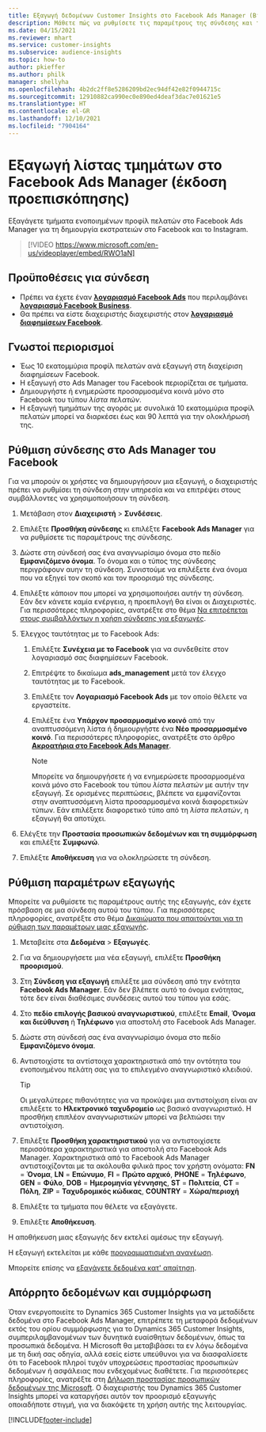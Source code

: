 ```yaml
---
title: Εξαγωγή δεδομένων Customer Insights στο Facebook Ads Manager (Βίντεο)
description: Μάθετε πώς να ρυθμίσετε τις παραμέτρους της σύνδεσης και της εξαγωγής στο Facebook Ads Manager.
ms.date: 04/15/2021
ms.reviewer: mhart
ms.service: customer-insights
ms.subservice: audience-insights
ms.topic: how-to
author: pkieffer
ms.author: philk
manager: shellyha
ms.openlocfilehash: 4b2dc2ff8e5286209bd2ec94df42e82f0944715c
ms.sourcegitcommit: 12910882ca990ec0e890ed4deaf3dac7e01621e5
ms.translationtype: HT
ms.contentlocale: el-GR
ms.lasthandoff: 12/10/2021
ms.locfileid: "7904164"
---
```

# <a name="export-segments-list-to-facebook-ads-manager-preview"></a>Εξαγωγή λίστας τμημάτων στο Facebook Ads Manager (έκδοση προεπισκόπησης)

Εξαγάγετε τμήματα ενοποιημένων προφίλ πελατών στο Facebook Ads Manager για τη δημιουργία εκστρατειών στο Facebook και το Instagram.

> [!VIDEO https://www.microsoft.com/en-us/videoplayer/embed/RWO1aN]

## <a name="prerequisites-for-connection"></a>Προϋποθέσεις για σύνδεση

- Πρέπει να έχετε έναν [**λογαριασμό Facebook Ads**](https://www.facebook.com/business/learn/lessons/step-by-step-ads-manager-account) που περιλαμβάνει [**λογαριασμό Facebook Business**](https://business.facebook.com/).
- Θα πρέπει να είστε διαχειριστής διαχειριστής στον [**λογαριασμό διαφημίσεων Facebook**](https://www.facebook.com/business/learn/lessons/step-by-step-ads-manager-account).

## <a name="known-limitations"></a>Γνωστοί περιορισμοί

- Έως 10 εκατομμύρια προφίλ πελατών ανά εξαγωγή στη διαχείριση διαφημίσεων Facebook.
- Η εξαγωγή στο Ads Manager του Facebook περιορίζεται σε τμήματα.
- Δημιουργήστε ή ενημερώστε προσαρμοσμένα κοινά μόνο στο Facebook του τύπου *λίστα πελατών*.
- Η εξαγωγή τμημάτων της αγοράς με συνολικά 10 εκατομμύρια προφίλ πελατών μπορεί να διαρκέσει έως και 90 λεπτά για την ολοκλήρωσή της.

## <a name="set-up-connection-to-facebook-ads-manager"></a>Ρύθμιση σύνδεσης στο Ads Manager του Facebook

Για να μπορούν οι χρήστες να δημιουργήσουν μια εξαγωγή, ο διαχειριστής πρέπει να ρυθμίσει τη σύνδεση στην υπηρεσία και να επιτρέψει στους συμβάλλοντες να χρησιμοποιήσουν τη σύνδεση.

1. Μετάβαση στον **Διαχειριστή** > **Συνδέσεις**.

1. Επιλέξτε **Προσθήκη σύνδεσης** κι επιλέξτε **Facebook Ads Manager** για να ρυθμίσετε τις παραμέτρους της σύνδεσης.

1. Δώστε στη σύνδεσή σας ένα αναγνωρίσιμο όνομα στο πεδίο **Εμφανιζόμενο όνομα**. Το όνομα και ο τύπος της σύνδεσης περιγράφουν αυην τη σύνδεση. Συνιστούμε να επιλέξετε ένα όνομα που να εξηγεί τον σκοπό και τον προορισμό της σύνδεσης.

1. Επιλέξτε κάποιον που μπορεί να χρησιμοποιήσει αυτήν τη σύνδεση. Εάν δεν κάνετε καμία ενέργεια, η προεπιλογή θα είναι οι Διαχειριστές. Για περισσότερες πληροφορίες, ανατρέξτε στο θέμα [Να επιτρέπεται στους συμβαλλόντων η χρήση σύνδεσης για εξαγωγές](connections.md#allow-contributors-to-use-a-connection-for-exports).

1. Έλεγχος ταυτότητας με το Facebook Ads: 

   1. Επιλέξτε **Συνέχεια με το Facebook** για να συνδεθείτε στον λογαριασμό σας διαφημίσεων Facebook.

   1. Επιτρέψτε το δικαίωμα **ads_management** μετά τον έλεγχο ταυτότητας με το Facebook.

   1. Επιλέξτε τον **Λογαριασμό Facebook Ads** με τον οποίο θέλετε να εργαστείτε.

   1. Επιλέξτε ένα **Υπάρχον προσαρμοσμένο κοινό** από την αναπτυσσόμενη λίστα ή δημιουργήστε ένα **Νέο προσαρμοσμένο κοινό**. Για περισσότερες πληροφορίες, ανατρέξτε στο άρθρο [**Ακροατήρια στο Facebook Ads Manager**](https://www.facebook.com/business/help/744354708981227?id=2469097953376494).
      > [!NOTE]
      > Μπορείτε να δημιουργήσετε ή να ενημερώσετε προσαρμοσμένα κοινά μόνο στο Facebook του τύπου *λίστα πελατών* με αυτήν την εξαγωγή. Σε ορισμένες περιπτώσεις, βλέπετε να εμφανίζονται στην αναπτυσσόμενη λίστα προσαρμοσμένα κοινά διαφορετικών τύπων. Εάν επιλέξετε διαφορετικό τύπο από τη *λίστα πελατών*, η εξαγωγή θα αποτύχει. 

1. Ελέγξτε την **Προστασία προσωπικών δεδομένων και τη συμμόρφωση** και επιλέξτε **Συμφωνώ**.

1. Επιλέξτε **Αποθήκευση** για να ολοκληρώσετε τη σύνδεση.

## <a name="configure-an-export"></a>Ρύθμιση παραμέτρων εξαγωγής

Μπορείτε να ρυθμίσετε τις παραμέτρους αυτής της εξαγωγής, εάν έχετε πρόσβαση σε μια σύνδεση αυτού του τύπου. Για περισσότερες πληροφορίες, ανατρέξτε στο θέμα [Δικαιώματα που απαιτούνται για τη ρύθμιση των παραμέτρων μιας εξαγωγής](export-destinations.md#set-up-a-new-export).

1. Μεταβείτε στα **Δεδομένα** > **Εξαγωγές**.

1. Για να δημιουργήσετε μια νέα εξαγωγή, επιλέξτε **Προσθήκη προορισμού**. 

1. Στη **Σύνδεση για εξαγωγή** επιλέξτε μια σύνδεση από την ενότητα **Facebook Ads Manager**. Εάν δεν βλέπετε αυτό το όνομα ενότητας, τότε δεν είναι διαθέσιμες συνδέσεις αυτού του τύπου για εσάς.

1. Στο **πεδίο επιλογής βασικού αναγνωριστικού**, επιλέξτε **Email**, **Όνομα και διεύθυνση** ή **Τηλέφωνο** για αποστολή στο Facebook Ads Manager. 

1. Δώστε στη σύνδεσή σας ένα αναγνωρίσιμο όνομα στο πεδίο **Εμφανιζόμενο όνομα**.

1. Αντιστοιχίστε τα αντίστοιχα χαρακτηριστικά από την οντότητα του ενοποιημένου πελάτη σας για το επιλεγμένο αναγνωριστικό κλειδιού.
   > [!TIP]
   > Οι μεγαλύτερες πιθανότητες για να προκύψει μια αντιστοίχιση είναι αν επιλέξετε το **Ηλεκτρονικό ταχυδρομείο** ως βασικό αναγνωριστικό. Η προσθήκη επιπλέον αναγνωριστικών μπορεί να βελτιώσει την αντιστοίχιση.

1. Επιλέξτε **Προσθήκη χαρακτηριστικού** για να αντιστοιχίσετε περισσότερα χαρακτηριστικά για αποστολή στο Facebook Ads Manager. Χαρακτηριστικά από το Facebook Ads Manager αντιστοιχίζονται με τα ακόλουθα φιλικά προς τον χρήστη ονόματα: **FN** = **Όνομα**, **LN** = **Επώνυμο**, **FI** = **Πρώτο αρχικό**, **PHONE** = **Τηλέφωνο**, **GEN** = **Φύλο**, **DOB** = **Ημερομηνία γέννησης**, **ST** = **Πολιτεία**, **CT** = **Πόλη**, **ZIP** = **Ταχυδρομικός κώδικας**, **COUNTRY** = **Χώρα/περιοχή**

1. Επιλέξτε τα τμήματα που θέλετε να εξαγάγετε.

1. Επιλέξτε **Αποθήκευση**.

Η αποθήκευση μιας εξαγωγής δεν εκτελεί αμέσως την εξαγωγή.

Η εξαγωγή εκτελείται με κάθε [προγραμματισμένη ανανέωση](system.md#schedule-tab). 

Μπορείτε επίσης να [εξαγάγετε δεδομένα κατ' απαίτηση](export-destinations.md#run-exports-on-demand). 

## <a name="data-privacy-and-compliance"></a>Απόρρητο δεδομένων και συμμόρφωση

Όταν ενεργοποιείτε το Dynamics 365 Customer Insights για να μεταδίδετε δεδομένα στο Facebook Ads Manager, επιτρέπετε τη μεταφορά δεδομένων εκτός του ορίου συμμόρφωσης για το Dynamics 365 Customer Insights, συμπεριλαμβανομένων των δυνητικά ευαίσθητων δεδομένων, όπως τα προσωπικά δεδομένα. Η Microsoft θα μεταβιβάσει τα εν λόγω δεδομένα με τη δική σας οδηγία, αλλά εσείς είστε υπεύθυνοι για να διασφαλίσετε ότι το Facebook πληροί τυχόν υποχρεώσεις προστασίας προσωπικών δεδομένων ή ασφάλειας που ενδεχομένως διαθέτετε. Για περισσότερες πληροφορίες, ανατρέξτε στη [Δήλωση προστασίας προσωπικών δεδομένων της Microsoft](https://go.microsoft.com/fwlink/?linkid=396732).
Ο διαχειριστής του Dynamics 365 Customer Insights μπορεί να καταργήσει αυτόν τον προορισμό εξαγωγής οποιαδήποτε στιγμή, για να διακόψετε τη χρήση αυτής της λειτουργίας.


[!INCLUDE[footer-include](../includes/footer-banner.md)]
